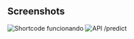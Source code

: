 ## Screenshots
![Shortcode funcionando](docs/screenshots/wp-shortcode.png)
![API /predict](docs/screenshots/api-predict.png)
